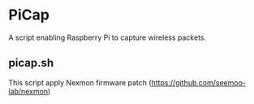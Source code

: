 # PiCap
A script enabling Raspberry Pi to capture wireless packets.

## picap.sh
This script apply Nexmon firmware patch (https://github.com/seemoo-lab/nexmon)
